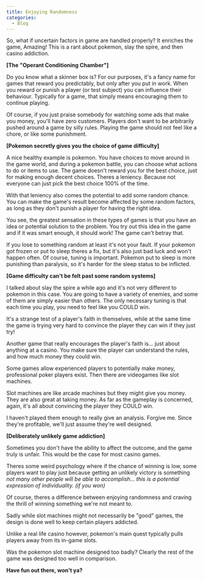 ```yaml
---  
title: Enjoying Randomness
categories:
  - Blog
---
```


So, what if uncertain factors in game are handled properly? It enriches the game, Amazing! This is a rant about pokemon, slay the spire, and then casino addiction.

<b>[The "Operant Conditioning Chamber"]</b>

Do you know what a skinner box is? For our purposes, it's a fancy name for games that reward you predictably, but only after you put in work.
When you reward or punish a player (or test subject) you can influence their behaviour. Typically for a game, that simply means encouraging them to continue playing.

Of course, if you just praise somebody for watching some ads that make you money, you'll have zero customers.
Players don't want to be arbitrarily pushed around a game by silly rules. Playing the game should not feel like a chore, or like some punishment.

<b>[Pokemon secretly gives you the choice of game difficulty]</b>

A nice healthy example is pokemon. You have choices to move around in the game world, and during a pokemon battle, you can choose what actions to do or items to use.
The game doesn't reward you for the best choice, just for making enough decent choices. Theres a leniency. Because not everyone can just pick the best choice 100% of the time.

With that leniency also comes the potential to add some random chance. You can make the game's result become affected by some random factors, as long as they don't punish a player for having the right idea.

You see, the greatest sensation in these types of games is that you have an idea or potential solution to the problem. You try out this idea in the game and if it was smart enough, it should work! The game can't betray that.

If you lose to something random at least it's not your fault. If your pokemon got frozen or put to sleep theres a fix, but it's also just bad luck and won't happen often.
Of course, tuning is important. Pokemon put to sleep is more punishing than paralysis, so it's harder for the sleep status to be inflicted.

<b>[Game difficulty can't be felt past some random systems]</b>

I talked about slay the spire a while ago and it's not very different to pokemon in this case. You are going to have a variety of enemies, and some of them are simply easier than others. 
The only necessary tuning is that each time you play, you need to feel like you COULD win.

It's a strange test of a player's faith in themselves, while at the same time the game is trying very hard to convince the player they can win if they just try!

Another game that really encourages the player's faith is... just about anything at a casino. You make sure the player can understand the rules, and how much money they could win.

Some games allow experienced players to potentially make money, professional poker players exist. Then there are videogames like slot machines.

Slot machines are like arcade machines but they might give you money. They are also great at taking money. As far as the gameplay is concerned, again, it's all about convincing the player they COULD win.

I haven't played them enough to really give an analysis. Forgive me. Since they're profitable, we'll just assume they're well designed.

<b>[Deliberately unlikely game addiction]</b>

Sometimes you don't have the ability to affect the outcome, and the game truly is unfair. This would be the case for most casino games.

Theres some weird psychology where if the chance of winning is low, some players want to play just because getting an unlikely victory is something <i>not many other people will be able to accomplish... this is a potential expression of individuality. (if you won)</i>

Of course, theres a difference between enjoying randomness and craving the thrill of winning something we're not meant to.

Sadly while slot machines might not necessarily be "good" games, the design is done well to keep certain players addicted. 

Unlike a real life casino however, pokemon's main quest typically pulls players away from its in-game slots. 

Was the pokemon slot machine designed too badly? Clearly the rest of the game was designed too well in comparison.

<b>Have fun out there, won't ya?</b>